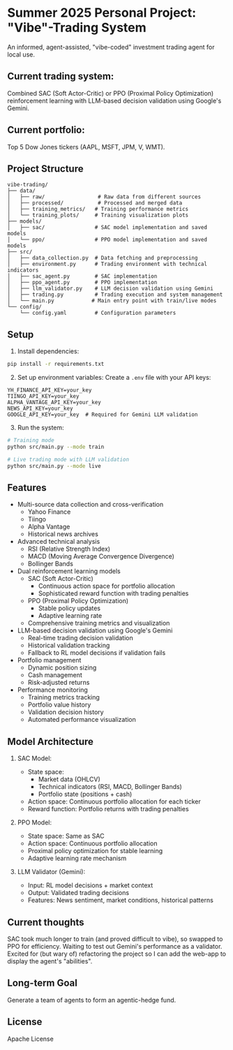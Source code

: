# Summer 2025 Personal Project: "Vibe"-Trading System

An informed, agent-assisted, "vibe-coded" investment trading agent for local use.

## Current trading system: 

Combined SAC (Soft Actor-Critic) or PPO (Proximal Policy Optimization) reinforcement learning with LLM-based decision validation using Google's Gemini.

## Current portfolio: 

Top 5 Dow Jones tickers (AAPL, MSFT, JPM, V, WMT).

## Project Structure

```
vibe-trading/
├── data/
│   ├── raw/                 # Raw data from different sources
│   ├── processed/           # Processed and merged data
│   ├── training_metrics/   # Training performance metrics
│   └── training_plots/     # Training visualization plots
├── models/
│   ├── sac/                # SAC model implementation and saved models
│   └── ppo/                # PPO model implementation and saved models
├── src/
│   ├── data_collection.py  # Data fetching and preprocessing
│   ├── environment.py      # Trading environment with technical indicators
│   ├── sac_agent.py        # SAC implementation
│   ├── ppo_agent.py        # PPO implementation
│   ├── llm_validator.py    # LLM decision validation using Gemini
│   ├── trading.py          # Trading execution and system management
│   └── main.py            # Main entry point with train/live modes
└── config/
    └── config.yaml         # Configuration parameters
```

## Setup

1. Install dependencies:
```bash
pip install -r requirements.txt
```

2. Set up environment variables:
Create a `.env` file with your API keys:
```
YH_FINANCE_API_KEY=your_key
TIINGO_API_KEY=your_key
ALPHA_VANTAGE_API_KEY=your_key
NEWS_API_KEY=your_key
GOOGLE_API_KEY=your_key  # Required for Gemini LLM validation
```

3. Run the system:
```bash
# Training mode
python src/main.py --mode train

# Live trading mode with LLM validation
python src/main.py --mode live
```

## Features

- Multi-source data collection and cross-verification
  - Yahoo Finance
  - Tiingo
  - Alpha Vantage
  - Historical news archives
- Advanced technical analysis
  - RSI (Relative Strength Index)
  - MACD (Moving Average Convergence Divergence)
  - Bollinger Bands
- Dual reinforcement learning models
  - SAC (Soft Actor-Critic)
    - Continuous action space for portfolio allocation
    - Sophisticated reward function with trading penalties
  - PPO (Proximal Policy Optimization)
    - Stable policy updates
    - Adaptive learning rate
  - Comprehensive training metrics and visualization
- LLM-based decision validation using Google's Gemini
  - Real-time trading decision validation
  - Historical validation tracking
  - Fallback to RL model decisions if validation fails
- Portfolio management
  - Dynamic position sizing
  - Cash management
  - Risk-adjusted returns
- Performance monitoring
  - Training metrics tracking
  - Portfolio value history
  - Validation decision history
  - Automated performance visualization

## Model Architecture

1. SAC Model:
   - State space:
     - Market data (OHLCV)
     - Technical indicators (RSI, MACD, Bollinger Bands)
     - Portfolio state (positions + cash)
   - Action space: Continuous portfolio allocation for each ticker
   - Reward function: Portfolio returns with trading penalties

2. PPO Model:
   - State space: Same as SAC
   - Action space: Continuous portfolio allocation
   - Proximal policy optimization for stable learning
   - Adaptive learning rate mechanism

3. LLM Validator (Gemini):
   - Input: RL model decisions + market context
   - Output: Validated trading decisions
   - Features: News sentiment, market conditions, historical patterns

## Current thoughts

SAC took much longer to train (and proved difficult to vibe), so swapped to PPO for efficiency.
Waiting to test out Gemini's performance as a validator.
Excited for (but wary of) refactoring the project so I can add the web-app to display the agent's "abilities".

## Long-term Goal

Generate a team of agents to form an agentic-hedge fund.

## License

Apache License 
